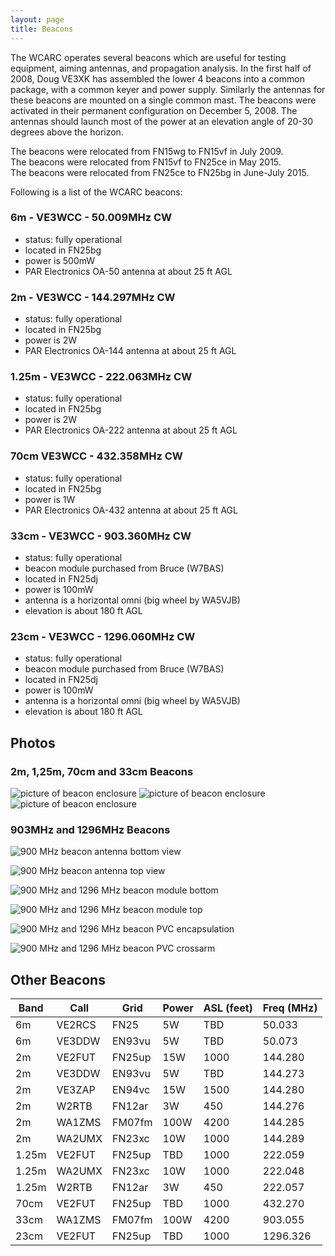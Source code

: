 ```yaml
---
layout: page
title: Beacons
---
```


The WCARC operates several beacons which are useful for testing equipment, aiming antennas, and propagation analysis.
In the first half of 2008, Doug VE3XK has assembled the lower 4 beacons into a common package, with a common keyer and
power supply. Similarly the antennas for these beacons are mounted on a single common mast. The beacons were activated
in their permanent configuration on December 5, 2008. The antennas should launch most of the power at an
elevation angle of 20-30 degrees above the horizon.

The beacons were relocated from FN15wg to FN15vf in July 2009.  
The beacons were relocated from FN15vf to FN25ce in May 2015.  
The beacons were relocated from FN25ce to FN25bg in June-July 2015.

Following is a list of the WCARC beacons:

### 6m - VE3WCC - 50.009MHz CW
* status: fully operational
* located in FN25bg
* power is 500mW
* PAR Electronics OA-50 antenna at about 25 ft AGL

### 2m - VE3WCC - 144.297MHz CW
* status: fully operational
* located in FN25bg
* power is 2W
* PAR Electronics OA-144 antenna at about 25 ft AGL

### 1.25m - VE3WCC - 222.063MHz CW
* status: fully operational
* located in FN25bg
* power is 2W
* PAR Electronics OA-222 antenna at about 25 ft AGL

### 70cm VE3WCC - 432.358MHz CW
* status: fully operational
* located in FN25bg
* power is 1W
* PAR Electronics OA-432 antenna at about 25 ft AGL

### 33cm - VE3WCC - 903.360MHz CW
* status: fully operational
* beacon module purchased from Bruce (W7BAS)
* located in FN25dj
* power is 100mW
* antenna is a horizontal omni (big wheel by WA5VJB)
* elevation is about 180 ft AGL

### 23cm - VE3WCC - 1296.060MHz CW
* status: fully operational
* beacon module purchased from Bruce (W7BAS)
* located in FN25dj
* power is 100mW
* antenna is a horizontal omni (big wheel by WA5VJB)
* elevation is about 180 ft AGL

## Photos

### 2m, 1,25m, 70cm and 33cm Beacons

![picture of beacon enclosure](images/beaconants01.jpg)
![picture of beacon enclosure](images/beaconsontower01.jpg)
![picture of beacon enclosure](images/beaconenclosure01.jpg)

### 903MHz and 1296MHz Beacons

![900 MHz beacon antenna bottom view](images/900mhz_ant_bottom_01.jpg)

![900 MHz beacon antenna top view](images/900mhz_ant_top_01.jpg)

![900 MHz and 1296 MHz beacon module bottom](images/beacon_module_bottom_01.jpg)

![900 MHz and 1296 MHz beacon module top](images/beacon_module_top_01.jpg)

![900 MHz and 1296 MHz beacon PVC encapsulation](images/pvc_beacon_encapsulation_01.jpg)

![900 MHz and 1296 MHz beacon PVC crossarm](images/pvc_beacons_crossarm1.jpg)

## Other Beacons

| Band  | Call   | Grid   | Power | ASL (feet) | Freq (MHz) |
|-------|--------|--------|-------|------------|------------|
| 6m    | VE2RCS | FN25   | 5W    | TBD        | 50.033     |
| 6m    | VE3DDW | EN93vu | 5W    | TBD        | 50.073     |
| 2m    | VE2FUT | FN25up | 15W   | 1000       | 144.280    |
| 2m    | VE3DDW | EN93vu | 5W    | TBD        | 144.273    |
| 2m    | VE3ZAP | EN94vc | 15W   | 1500       | 144.280    |
| 2m    | W2RTB  | FN12ar | 3W    | 450        | 144.276    |
| 2m    | WA1ZMS | FM07fm | 100W  | 4200       | 144.285    |
| 2m    | WA2UMX | FN23xc | 10W   | 1000       | 144.289    |
| 1.25m | VE2FUT | FN25up | TBD   | 1000       | 222.059    |
| 1.25m | WA2UMX | FN23xc | 10W   | 1000       | 222.048    |
| 1.25m | W2RTB  | FN12ar | 3W    | 450        | 222.057    |
| 70cm  | VE2FUT | FN25up | TBD   | 1000       | 432.270    |
| 33cm  | WA1ZMS | FM07fm | 100W  | 4200       | 903.055    |
| 23cm  | VE2FUT | FN25up | TBD   | 1000       | 1296.326   |
